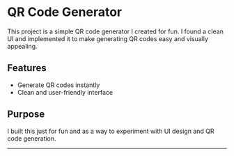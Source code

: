 # QR Code Generator

This project is a simple QR code generator I created for fun. I found a clean UI and implemented it to make generating QR codes easy and visually appealing.

## Features

- Generate QR codes instantly
- Clean and user-friendly interface

## Purpose

I built this just for fun and as a way to experiment with UI design and QR code generation.

---
